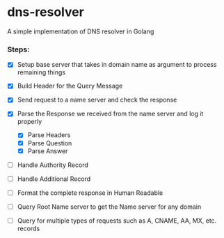 # dns-resolver
A simple implementation of DNS resolver in Golang

### Steps:

- [x] Setup base server that takes in domain name as argument to process remaining things
- [x] Build Header for the Query Message
- [x] Send request to a name server and check the response
- [x] Parse the Response we received from the name server and log it properly
    - [x] Parse Headers
    - [x] Parse Question
    - [x] Parse Answer
- [ ] Handle Authority Record 
- [ ] Handle Additional Record
- [ ] Format the complete response in Human Readable
- [ ] Query Root Name server to get the Name server for any domain
- [ ] Query for multiple types of requests such as A, CNAME, AA, MX, etc. records

